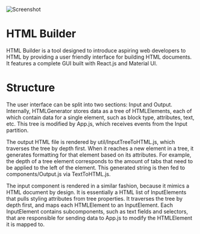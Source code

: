 ![Screenshot](https://github.com/TheEducatedPickle/HTML-Generator-React/blob/master/screenshots/sample1.PNG?raw=true)
# HTML Builder
HTML Builder is a tool designed to introduce aspiring web developers to HTML by providing a user friendly interface for building HTML documents.
It features a complete GUI built with React.js and Material UI.

# Structure
The user interface can be split into two sections: Input and Output. Internally, HTMLGenerator stores data as a tree of HTMLElements, each of which contain data for a single element, such as block type, attributes, text, etc. This tree is modified by App.js, which receives events from the Input partition.

The output HTML file is rendered by util/InputTreeToHTML.js, which traverses the tree by depth first. When it reaches a new element in a tree, it generates formatting for that element based on its attributes. For example, the depth of a tree element corresponds to the amount of tabs that need to be applied to the left of the element. This generated string is then fed to components/Output.js via TextToHTML.js.

The input component is rendered in a similar fashion, because it mimics a HTML document by design. It is essentially a HTML list of InputElements that pulls styling attributes from tree properties. It traverses the tree by depth first, and maps each HTMLElement to an InputElement. Each InputElement contains subcomponents, such as text fields and selectors, that are responsible for sending data to App.js to modify the HTMLElement it is mapped to.